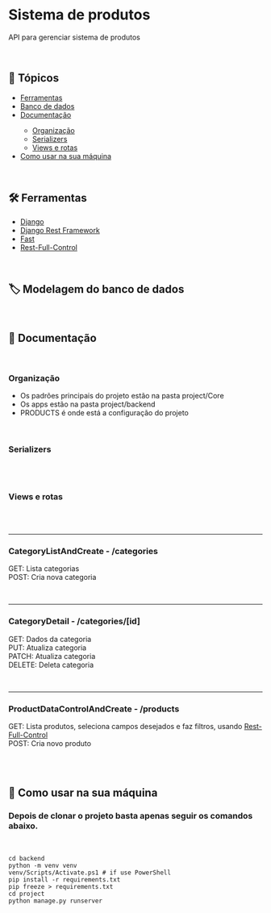 <h1>Sistema de produtos</h1>
<p>API para gerenciar sistema de produtos</p>

<br>
<h2>🔗 Tópicos</h2>
<ul>
<li><a href="#tools">Ferramentas</a></li>
<li><a href="#db">Banco de dados</a></li>
<li><a href="#doc">Documentação</a></li>
<ul>
    <li><a href="#organization">Organização</a></li>
    <li><a href="#serializers">Serializers</a></li>
    <li><a href="#routes">Views e rotas</a></li>
</ul>
<li><a href="#use">Como usar na sua máquina</a></li>
</ul>

<br>
<h2 id="tools">🛠️ Ferramentas</h2>

<ul>
<li><a href="https://docs.djangoproject.com/en/4.0/">Django</a></li>
<li><a href="https://www.django-rest-framework.org/">Django Rest Framework</a></li>
<li><a href="https://github.com/dhomini-rabelo/Fast">Fast</a></li>
<li><a href="https://github.com/dhomini-rabelo/Rest-Full-Control">Rest-Full-Control</a></li>
</ul>

<br>
<h2 id="db">🏷️ Modelagem do banco de dados</h2>

<br>
<h2 id="doc">📖 Documentação</h2>
<br>
<h3 id="organization">Organização</h2>

<ul>
<li>
Os padrões principais do projeto estão na pasta project/Core
</li>
<li>
Os apps estão na pasta project/backend
</li>
<li>
PRODUCTS é onde está a configuração do projeto
</li>
</ul>
<br>
<h3 id="serializers">Serializers</h3>
<br>
<br>
<h3 id="routes">Views e rotas</h3>
<br>
<br>
<hr>
<h3>CategoryListAndCreate - /categories</h3>
<p> 
GET: Lista categorias<br>
POST: Cria nova categoria
</p> 

<br>
<hr>
<h3>CategoryDetail - /categories/[id]</h3>
<p> 
GET: Dados da categoria<br>
PUT: Atualiza categoria<br>
PATCH: Atualiza categoria<br>
DELETE: Deleta categoria
</p> 

<br>
<hr>
<h3>ProductDataControlAndCreate - /products</h3>
<p> 
GET: Lista produtos, seleciona campos desejados e faz filtros, usando <a href="https://github.com/dhomini-rabelo/Rest-Full-Control">Rest-Full-Control</a><br>
POST: Cria novo produto
</p> 


<br>
<br>
<h2 id="use">🚀 Como usar na sua máquina</h2>

<h3>Depois de clonar o projeto basta apenas seguir os comandos abaixo.</h3>
<br>

```
cd backend
python -m venv venv
venv/Scripts/Activate.ps1 # if use PowerShell
pip install -r requirements.txt
pip freeze > requirements.txt
cd project
python manage.py runserver
```